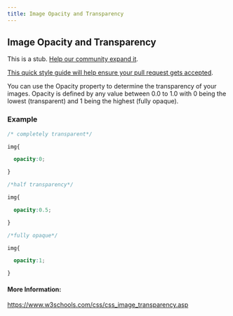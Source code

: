 ```yaml
---
title: Image Opacity and Transparency
---
```

## Image Opacity and Transparency

This is a stub. <a href='https://github.com/freecodecamp/guides/tree/master/src/pages/css/image-opacity-and-transparency/index.md' target='_blank' rel='nofollow'>Help our community expand it</a>.

<a href='https://github.com/freecodecamp/guides/blob/master/README.md' target='_blank' rel='nofollow'>This quick style guide will help ensure your pull request gets accepted</a>.

<!-- The article goes here, in GitHub-flavored Markdown. Feel free to add YouTube videos, images, and CodePen/JSBin embeds  -->

You can use the Opacity property to determine the transparency of your images.
Opacity is defined by any value between 0.0 to 1.0 with 0 being the lowest (transparent) and 1 being the highest (fully opaque).

### Example

```css
/* completely transparent*/

img{

  opacity:0;

}

/*half transparency*/

img{

  opacity:0.5;

}

/*fully opaque*/

img{

  opacity:1;

}
  ````
#### More Information:
<!-- Please add any articles you think might be helpful to read before writing the article -->
https://www.w3schools.com/css/css_image_transparency.asp

